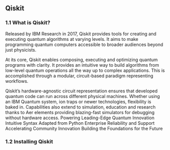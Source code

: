## Qiskit

### 1.1 What is Qiskit?

Released by IBM Research in 2017, Qiskit provides tools for creating and executing quantum algorithms at varying levels. It aims to make programming quantum computers accessible to broader audiences beyond just physicists.

At its core, Qiskit enables composing, executing and optimizing quantum programs with clarity. It provides an intuitive way to build algorithms from low-level quantum operations all the way up to complex applications. This is accomplished through a modular, circuit-based paradigm representing workflows.

Qiskit’s hardware-agnostic circuit representation ensures that developed quantum code can run across different physical machines. Whether using an IBM Quantum system, ion traps or newer technologies, flexibility is baked in. Capabilities also extend to simulation, education and research thanks to Aer elements providing blazing-fast simulators for debugging without hardware access.
Powering Leading-Edge Quantum Innovation
Intuitive Syntax Adapted from Python
Enterprise Reliability and Support
Accelerating Community Innovation
Building the Foundations for the Future


### 1.2 Installing Qiskit
